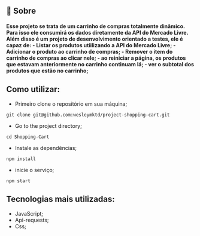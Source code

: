 ## 🧐 Sobre

<h4 align="left"> 
	Esse projeto se trata de um carrinho de compras totalmente dinâmico. Para isso ele consumirá os dados diretamente da API do Mercado Livre. Além disso é um projeto de desenvolvimento orientado a testes, ele é capaz de:
 - Listar os produtos utiilizando a API do Mercado Livre;
 - Adicionar o produto ao carrinho de compras;
 - Remover o item do carrinho de compras ao clicar nele;
 - ao reiniciar a página, os produtos que estavam anteriormente no carrinho continuam lá;
 - ver o subtotal dos produtos que estão no carrinho;
 
  
</h4>


## Como utilizar:
- Primeiro clone o repositório em sua máquina;

```
git clone git@github.com:wesleymktd/project-shopping-cart.git
```
- Go to the project directory;

```
cd Shopping-Cart
```

- Instale as dependências;

```
npm install
```
- inicie o serviço;
```
npm start
```
## Tecnologias mais utilizadas:
- JavaScript;
- Api-requests;
- Css;
